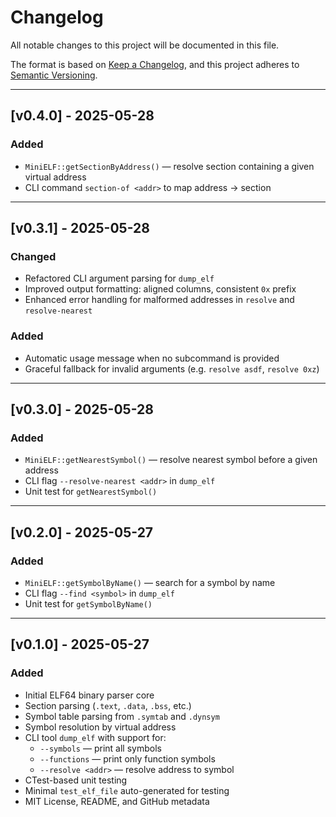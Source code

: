 # Changelog

All notable changes to this project will be documented in this file.

The format is based on [Keep a Changelog](https://keepachangelog.com/en/1.1.0/),
and this project adheres to [Semantic Versioning](https://semver.org/spec/v2.0.0.html).

---

## [v0.4.0] - 2025-05-28

### Added
- `MiniELF::getSectionByAddress()` — resolve section containing a given virtual address
- CLI command `section-of <addr>` to map address → section

---

## [v0.3.1] - 2025-05-28

### Changed
- Refactored CLI argument parsing for `dump_elf`
- Improved output formatting: aligned columns, consistent `0x` prefix
- Enhanced error handling for malformed addresses in `resolve` and `resolve-nearest`

### Added
- Automatic usage message when no subcommand is provided
- Graceful fallback for invalid arguments (e.g. `resolve asdf`, `resolve 0xz`)

---

## [v0.3.0] - 2025-05-28

### Added
- `MiniELF::getNearestSymbol()` — resolve nearest symbol before a given address
- CLI flag `--resolve-nearest <addr>` in `dump_elf`
- Unit test for `getNearestSymbol()`

---

## [v0.2.0] - 2025-05-27

### Added
- `MiniELF::getSymbolByName()` — search for a symbol by name
- CLI flag `--find <symbol>` in `dump_elf`
- Unit test for `getSymbolByName()`

---

## [v0.1.0] - 2025-05-27

### Added
- Initial ELF64 binary parser core
- Section parsing (`.text`, `.data`, `.bss`, etc.)
- Symbol table parsing from `.symtab` and `.dynsym`
- Symbol resolution by virtual address
- CLI tool `dump_elf` with support for:
  - `--symbols` — print all symbols
  - `--functions` — print only function symbols
  - `--resolve <addr>` — resolve address to symbol
- CTest-based unit testing
- Minimal `test_elf_file` auto-generated for testing
- MIT License, README, and GitHub metadata

